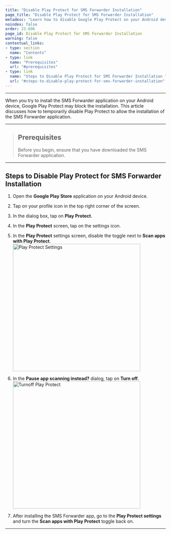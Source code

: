 ```yaml
---
title: "Disable Play Protect for SMS Forwarder Installation"
page_title: "Disable Play Protect for SMS Forwarder Installation"
metadesc: "Learn how to disable Google Play Protect on your Android device to install the SMS Forwarder app without being blocked, flagged, or getting security warnings."
noindex: false
order: 23.696
page_id: Disable Play Protect for SMS Forwarder Installation
warning: false
contextual_links:
- type: section
  name: "Contents"
- type: link
  name: "Prerequisites"
  url: "#prerequisites"
- type: link
  name: "Steps to Disable Play Protect for SMS Forwarder Installation "
  url: "#steps-to-disable-play-protect-for-sms-forwarder-installation"
---
```


---

When you try to install the SMS Forwarder application on your Android device, Google Play Protect may block the installation. This article discusses how to temporarily disable Play Protect to allow the installation of the SMS Forwarder application. 

---

> ## **Prerequisites**
>
> Before you begin, ensure that you have downloaded the SMS Forwarder application. 

---

## **Steps to Disable Play Protect for SMS Forwarder Installation**

1. Open the **Google Play Store** application on your Android device. 

2. Tap on your profile icon in the top right corner of the screen. 

3. In the dialog box, tap on **Play Protect**.

4. In the **Play Protect** screen, tap on the settings icon. 

5. In the **Play Protect** settings screen, disable the toggle next to **Scan apps with Play Protect**. 
   <img src="https://s3.amazonaws.com/static-docs.testsigma.com/new_images/projects/manage-access/Settinsg_PlayProtect.png" alt="Play Protect Settings" style="width: 400px;" />

6. In the **Pause app scanning instead?** dialog, tap on **Turn off**. 
   <img src="https://s3.amazonaws.com/static-docs.testsigma.com/new_images/projects/troubleshooting/Disable_2.1.png" alt="Turnoff Play Protect" style="width: 400px;" /> 

7. After installing the SMS Forwarder app, go to the **Play Protect settings** and turn the **Scan apps with Play Protect** toggle back on.
   
---





